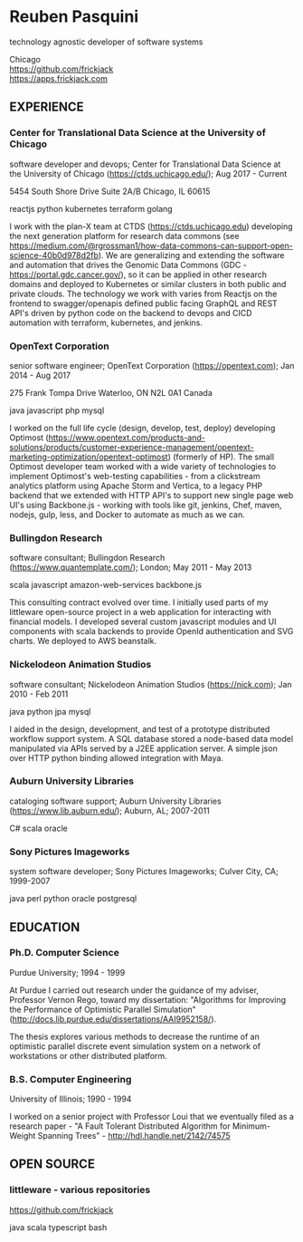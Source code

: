 # Reuben Pasquini
technology agnostic developer of software systems

Chicago<br/>
https://github.com/frickjack<br/>
https://apps.frickjack.com

## EXPERIENCE

### Center for Translational Data Science at the University of Chicago
software developer and devops; 
Center for Translational Data Science at the University of Chicago
(https://ctds.uchicago.edu/); Aug 2017 - Current

5454 South Shore Drive
Suite 2A/B
Chicago, IL 60615

reactjs
python
kubernetes
terraform
golang

I work with the plan-X team at CTDS (https://ctds.uchicago.edu) developing the next generation platform for research data commons (see https://medium.com/@rgrossman1/how-data-commons-can-support-open-science-40b0d978d2fb). We are generalizing and extending the software and automation that drives the Genomic Data Commons (GDC - https://portal.gdc.cancer.gov/), so it can be applied in other research domains and deployed to Kubernetes or similar clusters in both public and private clouds. The technology we work with varies from Reactjs on the frontend to swagger/openapis defined public facing GraphQL and REST API's driven by python code on the backend to devops 
 and CICD automation with terraform, kubernetes, and jenkins.


### OpenText Corporation
senior software engineer;
OpenText Corporation (https://opentext.com);
Jan 2014 - Aug 2017

275 Frank Tompa Drive
Waterloo, ON
N2L 0A1
Canada

java
javascript
php
mysql

I worked on the full life cycle (design, develop, test, deploy) developing Optimost (https://www.opentext.com/products-and-solutions/products/customer-experience-management/opentext-marketing-optimization/opentext-optimost) (formerly of HP). The small Optimost developer team worked with a wide variety of technologies to implement Optimost's web-testing capabilities - from a clickstream analytics platform using Apache Storm and Vertica, to a legacy PHP backend that we extended with HTTP API's to support new single page web UI's using Backbone.js - working with tools like git, jenkins, Chef, maven, nodejs, gulp, less, and Docker to automate as much as we can.


### Bullingdon Research
software consultant;
Bullingdon Research (https://www.quantemplate.com/);
London;
May 2011 - May 2013

scala
javascript
amazon-web-services
backbone.js

This consulting contract evolved over time. I initially used parts of my littleware open-source project in a web application for interacting with financial models. I developed several custom javascript modules and UI components with scala backends to provide OpenId authentication and SVG charts. We deployed to AWS beanstalk.

### Nickelodeon Animation Studios
software consultant;
Nickelodeon Animation Studios (https://nick.com);
Jan 2010 - Feb 2011

java
python
jpa
mysql

I aided in the design, development, and test of a prototype distributed workflow support system. A SQL database stored a node-based data model manipulated via APIs served by a J2EE application server. A simple json over HTTP python binding allowed integration with Maya.

### Auburn University Libraries
cataloging software support;
Auburn University Libraries (https://www.lib.auburn.edu/); Auburn, AL; 2007-2011

C# scala oracle

### Sony Pictures Imageworks
system software developer;
Sony Pictures Imageworks; Culver City, CA; 1999-2007

java perl python oracle postgresql

## EDUCATION

### Ph.D. Computer Science
Purdue University;
1994 - 1999

At Purdue I carried out research under the guidance of my adviser, Professor Vernon Rego, toward my dissertation: "Algorithms for Improving the Performance of Optimistic Parallel Simulation" (http://docs.lib.purdue.edu/dissertations/AAI9952158/).

The thesis explores various methods to decrease the runtime of an optimistic parallel discrete event simulation system on a network of workstations or other distributed platform.

### B.S. Computer Engineering
University of Illinois;
1990 - 1994

I worked on a senior project with Professor Loui that we eventually filed as a research paper - "A Fault Tolerant Distributed Algorithm for Minimum-Weight Spanning Trees" - http://hdl.handle.net/2142/74575

## OPEN SOURCE

### littleware - various repositories
https://github.com/frickjack

java
scala
typescript
bash
